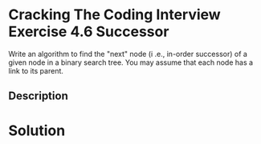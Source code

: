 # Cracking The Coding Interview Exercise 4.6 Successor

Write an algorithm to find the "next" node (i .e., in-order successor) of a given node in a
binary search tree. You may assume that each node has a link to its parent.

## Description


# Solution
